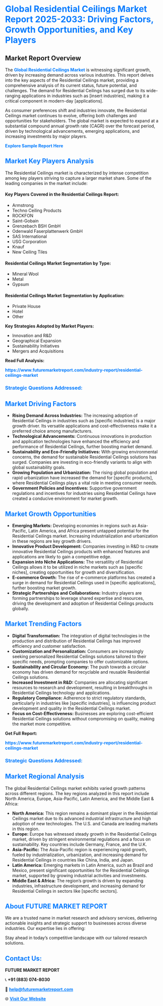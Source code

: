 <h1 style="color: #007BFF;">Global Residential Ceilings Market Report 2025-2033: Driving Factors, Growth Opportunities, and Key Players</h1>

<section id="overview">
<h2>Market Report Overview</h2>
<p>The <a href="https://www.futuremarketreport.com/industry-report/residential-ceilings-market" style="color: #007BFF; text-decoration: none;"><strong>Global Residential Ceilings Market</strong></a> is witnessing significant growth, driven by increasing demand across various industries. This report delves into the key aspects of the Residential Ceilings market, providing a comprehensive analysis of its current status, future potential, and challenges. The demand for Residential Ceilings has surged due to its wide-ranging applications in industries such as [insert industries], making it a critical component in modern-day [applications].</p>
<p>As consumer preferences shift and industries innovate, the Residential Ceilings market continues to evolve, offering both challenges and opportunities for stakeholders. The global market is expected to expand at a substantial compound annual growth rate (CAGR) over the forecast period, driven by technological advancements, emerging applications, and increasing investments by major players.</p>
</section>

<section id="overview">
<p><a href="https://www.futuremarketreport.com/request-sample/reportId=83480" style="color: #007BFF; text-decoration: none;"><strong>Explore Sample Report Here</strong></a></p>
</section>

<section id="key-players">
<h2 style="color: #007BFF;">Market Key Players Analysis</h2>
<p>The Residential Ceilings market is characterized by intense competition among key players striving to capture a larger market share. Some of the leading companies in the market include:</p>
<h4>Key Players Covered in the Residential Ceilings Report:</h4>
<ul><li>Armstrong</li><li>Techno Ceiling Products</li><li>ROCKFON</li><li>Saint-Gobain</li><li>Grenzebach BSH GmbH</li><li>Odenwald Faserplattenwerk GmbH</li><li>SAS International</li><li>USG Corporation</li><li>Knauf</li><li>New Ceiling Tiles</li></ul>
<h4>Residential Ceilings Market Segmentation by Type:</h4>
<ul><li>Mineral Wool</li><li>Metal</li><li>Gypsum</li></ul>

<h4>Residential Ceilings Market Segmentation by Application:</h4>
<ul><li>Private House</li><li>Hotel</li><li>Other</li></ul>
<p><strong>Key Strategies Adopted by Market Players:</strong></p>
<ul>
<li>Innovation and R&D</li>
<li>Geographical Expansion</li>
<li>Sustainability Initiatives</li>
<li>Mergers and Acquisitions</li>
</ul>
</section>

<section>
<p><strong>Read Full Analysis: </strong></p><a href="https://www.futuremarketreport.com/industry-report/residential-ceilings-market" style="color: #007BFF; text-decoration: none;"><strong>https://www.futuremarketreport.com/industry-report/residential-ceilings-market</strong></a>
<h3 style="color: #007BFF;">Strategic Questions Addressed:</h3>
</section>

<section id="driving-factors">
<h2 style="color: #007BFF;">Market Driving Factors</h2>
<ul>
<li><strong>Rising Demand Across Industries:</strong> The increasing adoption of Residential Ceilings in industries such as [specific industries] is a major growth driver. Its versatile applications and cost-effectiveness make it a preferred choice among manufacturers.</li>
<li><strong>Technological Advancements:</strong> Continuous innovations in production and application technologies have enhanced the efficiency and performance of Residential Ceilings, further boosting market demand.</li>
<li><strong>Sustainability and Eco-Friendly Initiatives:</strong> With growing environmental concerns, the demand for sustainable Residential Ceilings solutions has surged. Companies are investing in eco-friendly variants to align with global sustainability goals.</li>
<li><strong>Growing Population and Urbanization:</strong> The rising global population and rapid urbanization have increased the demand for [specific products], where Residential Ceilings plays a vital role in meeting consumer needs.</li>
<li><strong>Government Policies and Incentives:</strong> Supportive government regulations and incentives for industries using Residential Ceilings have created a conducive environment for market growth.</li>
</ul>
</section>

<section id="growth-opportunities">
<h2 style="color: #007BFF;">Market Growth Opportunities</h2>
<ul>
<li><strong>Emerging Markets:</strong> Developing economies in regions such as Asia-Pacific, Latin America, and Africa present untapped potential for the Residential Ceilings market. Increasing industrialization and urbanization in these regions are key growth drivers.</li>
<li><strong>Innovative Product Development:</strong> Companies investing in R&D to create innovative Residential Ceilings products with enhanced features and applications are likely to gain a competitive edge.</li>
<li><strong>Expansion into Niche Applications:</strong> The versatility of Residential Ceilings allows it to be utilized in niche markets such as [specific niches], creating opportunities for growth and diversification.</li>
<li><strong>E-commerce Growth:</strong> The rise of e-commerce platforms has created a surge in demand for Residential Ceilings used in [specific applications], further boosting market growth.</li>
<li><strong>Strategic Partnerships and Collaborations:</strong> Industry players are forming partnerships to leverage shared expertise and resources, driving the development and adoption of Residential Ceilings products globally.</li>
</ul>
</section>

<section id="trending-factors">
<h2 style="color: #007BFF;">Market Trending Factors</h2>
<ul>
<li><strong>Digital Transformation:</strong> The integration of digital technologies in the production and distribution of Residential Ceilings has improved efficiency and customer satisfaction.</li>
<li><strong>Customization and Personalization:</strong> Consumers are increasingly seeking personalized Residential Ceilings solutions tailored to their specific needs, prompting companies to offer customizable options.</li>
<li><strong>Sustainability and Circular Economy:</strong> The push towards a circular economy has driven demand for recyclable and reusable Residential Ceilings solutions.</li>
<li><strong>Increased Investment in R&D:</strong> Companies are allocating significant resources to research and development, resulting in breakthroughs in Residential Ceilings technology and applications.</li>
<li><strong>Regulatory Compliance:</strong> Adherence to strict regulatory standards, particularly in industries like [specific industries], is influencing product development and quality in the Residential Ceilings market.</li>
<li><strong>Focus on Cost-Effectiveness:</strong> Businesses are exploring cost-efficient Residential Ceilings solutions without compromising on quality, making the market more competitive.</li>
</ul>
</section>

<section>
<p><strong>Get Full Report: </strong></p><a href="https://www.futuremarketreport.com/industry-report/residential-ceilings-market" style="color: #007BFF; text-decoration: none;"><strong>https://www.futuremarketreport.com/industry-report/residential-ceilings-market</strong></a>
<h3 style="color: #007BFF;">Strategic Questions Addressed:</h3>
</section>


<section id="regional-analysis">
<h2 style="color: #007BFF;">Market Regional Analysis</h2>
<p>The global Residential Ceilings market exhibits varied growth patterns across different regions. The key regions analyzed in this report include North America, Europe, Asia-Pacific, Latin America, and the Middle East & Africa:</p>
<ul>
<li><strong>North America:</strong> This region remains a dominant player in the Residential Ceilings market due to its advanced industrial infrastructure and high adoption of new technologies. The U.S. and Canada are leading markets in this region.</li>
<li><strong>Europe:</strong> Europe has witnessed steady growth in the Residential Ceilings market, driven by stringent environmental regulations and a focus on sustainability. Key countries include Germany, France, and the U.K.</li>
<li><strong>Asia-Pacific:</strong> The Asia-Pacific region is experiencing rapid growth, fueled by industrialization, urbanization, and increasing demand for Residential Ceilings in countries like China, India, and Japan.</li>
<li><strong>Latin America:</strong> Emerging markets in Latin America, such as Brazil and Mexico, present significant opportunities for the Residential Ceilings market, supported by growing industrial activities and investments.</li>
<li><strong>Middle East & Africa:</strong> The region’s growth is driven by expanding industries, infrastructure development, and increasing demand for Residential Ceilings in sectors like [specific sectors].</li>
</ul>
</section>

<footer>
<h2 style="color: #007BFF;">About FUTURE MARKET REPORT</h2>
<p>We are a trusted name in market research and advisory services, delivering actionable insights and strategic support to businesses across diverse industries. Our expertise lies in offering:</p>

<p>Stay ahead in today’s competitive landscape with our tailored research solutions.</p>

<h2 style="color: #007BFF;">Contact Us:</h2>
<p><strong>FUTURE MARKET REPORT</strong></p>
<p>📞 <strong>+91 (883) 074-8030</strong></p>
<p>📧 <strong><a href="mailto:help@futuremarketreport.com" style="color: #007BFF;">help@futuremarketreport.com</a></strong></p>
<p>🌐 <strong><a href="https://www.futuremarketreport.com/" style="color: #007BFF;">Visit Our Website</a></strong></p>
</footer>